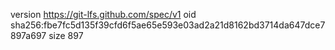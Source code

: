 version https://git-lfs.github.com/spec/v1
oid sha256:fbe7fc5d135f39cfd6f5ae65e593e03ad2a21d8162bd3714da647dce7897a697
size 897
